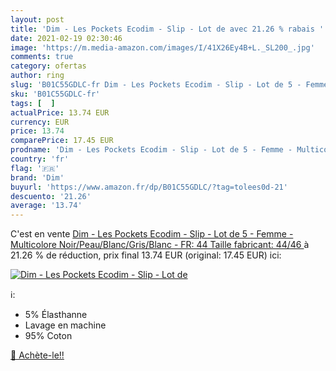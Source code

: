 ```yaml
---
layout: post
title: 'Dim - Les Pockets Ecodim - Slip - Lot de avec 21.26 % rabais '
date: 2021-02-19 02:30:46
image: 'https://m.media-amazon.com/images/I/41X26Ey4B+L._SL200_.jpg'
comments: true
category: ofertas
author: ring
slug: 'B01C55GDLC-fr Dim - Les Pockets Ecodim - Slip - Lot de 5 - Femme -...'
sku: 'B01C55GDLC-fr'
tags: [  ]
actualPrice: 13.74 EUR
currency: EUR
price: 13.74
comparePrice: 17.45 EUR
prodname: 'Dim - Les Pockets Ecodim - Slip - Lot de 5 - Femme - Multicolore  Noir/Peau/Blanc/Gris/Blanc  - FR: 44  Taille fabricant: 44/46 '
country: 'fr'
flag: '🇫🇷'
brand: 'Dim'
buyurl: 'https://www.amazon.fr/dp/B01C55GDLC/?tag=tolees0d-21'
descuento: '21.26'
average: '13.74'
---
```


C'est en vente [Dim - Les Pockets Ecodim - Slip - Lot de 5 - Femme - Multicolore  Noir/Peau/Blanc/Gris/Blanc  - FR: 44  Taille fabricant: 44/46 ](https://www.amazon.fr/dp/B01C55GDLC/?tag=tolees0d-21)  à  21.26 % de réduction, prix final  13.74 EUR (original: 17.45 EUR) ici:

[![Dim - Les Pockets Ecodim - Slip - Lot de](https://m.media-amazon.com/images/I/41X26Ey4B+L._SL200_.jpg)](https://www.amazon.fr/dp/B01C55GDLC/?tag=tolees0d-21)

ℹ️:

- 5% Élasthanne
- Lavage en machine
- 95% Coton

[🛒 Achète-le!!](https://www.amazon.fr/dp/B01C55GDLC/?tag=tolees0d-21)
